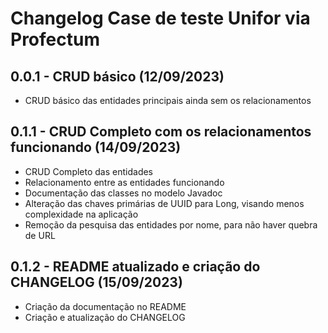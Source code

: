 # Changelog Case de teste Unifor via Profectum

## 0.0.1 - CRUD básico (12/09/2023)
* CRUD básico das entidades principais ainda sem os relacionamentos

## 0.1.1 - CRUD Completo com os relacionamentos funcionando (14/09/2023)
* CRUD Completo das entidades
* Relacionamento entre as entidades funcionando
* Documentação das classes no modelo Javadoc
* Alteração das chaves primárias de UUID para Long, visando menos complexidade na aplicação
* Remoção da pesquisa das entidades por nome, para não haver quebra de URL

## 0.1.2 - README atualizado e criação do CHANGELOG (15/09/2023)
* Criação da documentação no README
* Criação e atualização do CHANGELOG